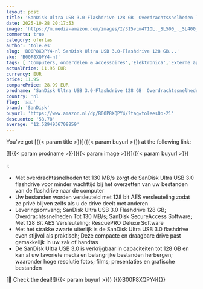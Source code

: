 ```yaml
---
layout: post
title: 'SanDisk Ultra USB 3.0-Flashdrive 128 GB  Overdrachtssnelheden Tot 130 MB/s  SanDisk SecureAccess-Software  Met 128-Bit AES-Versleuteling  RescuePRO Deluxe Software '
date: 2025-10-28 20:17:53
image: 'https://m.media-amazon.com/images/I/315vLm4T1OL._SL500_._SL400_.jpg'
comments: true
category: ofertas
author: 'tole.es'
slug: 'B00P8XQPY4-nl SanDisk Ultra USB 3.0-Flashdrive 128 GB...'
sku: 'B00P8XQPY4-nl'
tags: [ 'Computers, onderdelen & accessoires','Elektronica','Externe apparaten & dataopslag','Gegevensopslag','USB-flashstations','sandisk','🇳🇱', ]
actualPrice: 11.95 EUR
currency: EUR
price: 11.95
comparePrice: 28.99 EUR
prodname: 'SanDisk Ultra USB 3.0-Flashdrive 128 GB  Overdrachtssnelheden Tot 130 MB/s  SanDisk SecureAccess-Software  Met 128-Bit AES-Versleuteling  RescuePRO Deluxe Software '
country: 'nl'
flag: '🇳🇱'
brand: 'SanDisk'
buyurl: 'https://www.amazon.nl/dp/B00P8XQPY4/?tag=tolees0b-21'
descuento: '58.78'
average: '12.5294936708859'
---
```


You've got [{{< param title >}}]({{< param buyurl >}}) at the following link:

[![{{< param prodname >}}]({{< param image >}})]({{< param buyurl >}})

ℹ️:

- Met overdrachtssnelheden tot 130 MB/s zorgt de SanDisk Ultra USB 3.0 flashdrive voor minder wachttijd bij het overzetten van uw bestanden van de flashdrive naar de computer
- Uw bestanden worden versleuteld met 128 bit AES versleuteling zodat ze privé blijven zelfs als u de drive deelt met anderen
- Leveringsomvang; SanDisk Ultra USB 3.0 Flashdrive 128 GB; Overdrachtssnelheden Tot 130 MB/s; SanDisk SecureAccess Software; Met 128 Bit AES Versleuteling; RescuePRO Deluxe Software
- Met het strakke zwarte uiterlijk is de SanDisk Ultra USB 3.0 flashdrive even stijlvol als praktisch; Deze compacte en draagbare drive past gemakkelijk in uw zak of handtas
- De SanDisk Ultra USB 3.0 is verkrijgbaar in capaciteiten tot 128 GB en kan al uw favoriete media en belangrijke bestanden herbergen; waaronder hoge resolutie fotos; films; presentaties en grafische bestanden

[🛒 Check the deal!!]({{< param buyurl >}})
{{<world>}}B00P8XQPY4{{</world>}}
